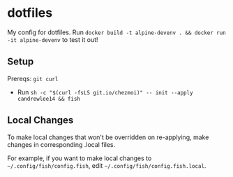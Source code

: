 # dotfiles
My config for dotfiles.
Run `docker build -t alpine-devenv . && docker run -it alpine-devenv` to test it out!

## Setup

Prereqs: `git curl`

- Run `sh -c "$(curl -fsLS git.io/chezmoi)" -- init --apply candrewlee14 && fish`

## Local Changes

To make local changes that won't be overridden on re-applying, make changes in corresponding .local files.

For example, if you want to make local changes to `~/.config/fish/config.fish`, edit `~/.config/fish/config.fish.local`.
